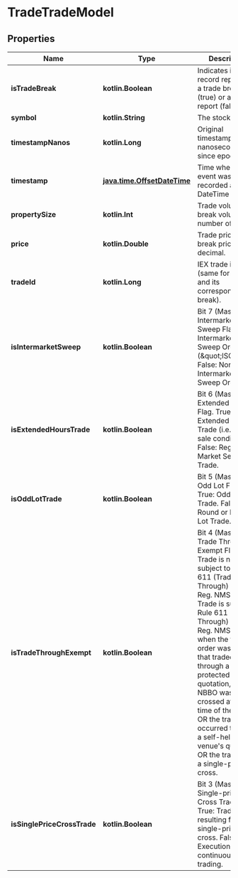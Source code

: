 
# TradeTradeModel

## Properties
| Name | Type | Description | Notes |
| ------------ | ------------- | ------------- | ------------- |
| **isTradeBreak** | **kotlin.Boolean** | Indicates if this record represents a trade break (true) or a trade report (false). |  [optional] |
| **symbol** | **kotlin.String** | The stock symbol. |  [optional] |
| **timestampNanos** | **kotlin.Long** | Original timestamp in nanoseconds since epoch. |  [optional] |
| **timestamp** | [**java.time.OffsetDateTime**](java.time.OffsetDateTime.md) | Time when the event was recorded as DateTime (UTC). |  [optional] |
| **propertySize** | **kotlin.Int** | Trade volume (or break volume) in number of shares. |  [optional] |
| **price** | **kotlin.Double** | Trade price (or break price) as decimal. |  [optional] |
| **tradeId** | **kotlin.Long** | IEX trade identifier (same for report and its corresponding break). |  [optional] |
| **isIntermarketSweep** | **kotlin.Boolean** | Bit 7 (Mask 0x80): Intermarket Sweep Flag.  True: Intermarket Sweep Order (\&quot;ISO\&quot;).  False: Non-Intermarket Sweep Order. |  [optional] |
| **isExtendedHoursTrade** | **kotlin.Boolean** | Bit 6 (Mask 0x40): Extended Hours Flag.  True: Extended Hours Trade (i.e., Form T sale condition).  False: Regular Market Session Trade. |  [optional] |
| **isOddLotTrade** | **kotlin.Boolean** | Bit 5 (Mask 0x20): Odd Lot Flag.  True: Odd Lot Trade.  False: Round or Mixed Lot Trade. |  [optional] |
| **isTradeThroughExempt** | **kotlin.Boolean** | Bit 4 (Mask 0x10): Trade Through Exempt Flag.  True: Trade is not subject to Rule 611 (Trade Through) of SEC Reg. NMS.  False: Trade is subject to Rule 611 (Trade Through) of SEC Reg. NMS.  Applied when the taking order was an ISO that traded through a protected quotation,  OR the NBBO was crossed at the time of the trade,  OR the trade occurred through a self-helped venue&#39;s quotation,  OR the trade was a single-price cross. |  [optional] |
| **isSinglePriceCrossTrade** | **kotlin.Boolean** | Bit 3 (Mask 0x08): Single-price Cross Trade Flag.  True: Trade resulting from a single-price cross.  False: Execution during continuous trading. |  [optional] |



